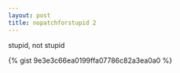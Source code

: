 ```yaml
---
layout: post
title: nopatchforstupid 2
---
```


stupid, not stupid

{% gist 9e3e3c66ea0199ffa07786c82a3ea0a0 %}